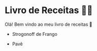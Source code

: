 # Livro de Receitas :woman_cook:

Olá! Bem vindo ao meu livro de receitas :wave:

- Strogonoff de Frango

- Pavê

  
